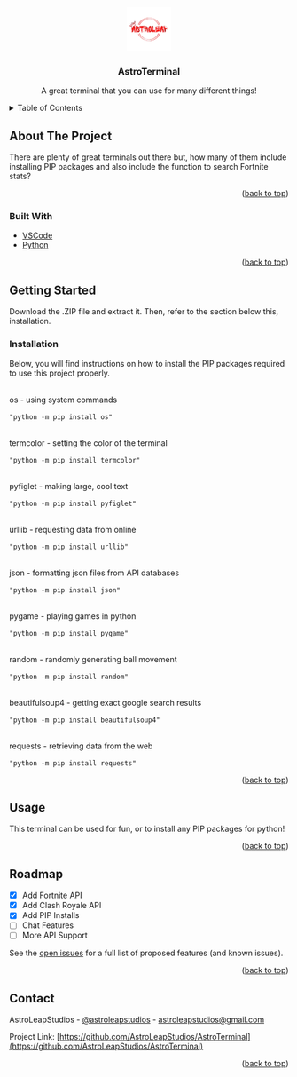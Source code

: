 <!-- PROJECT LOGO -->
<br />
<div align="center">
  <a href="https://github.com/AstroLeapStudios/">
    <img src="https://github.com/AstroLeapStudios/astroleapstudios.github.io/blob/main/Images/about.jpg?raw=true" alt="Logo" width="80" height="80">
  </a>

  <h3 align="center">AstroTerminal</h3>

  <p align="center">
    A great terminal that you can use for many different things!
    <br />
  </p>
</div>



<!-- TABLE OF CONTENTS -->
<details>
  <summary>Table of Contents</summary>
  <ol>
    <li>
      <a href="#about-the-project">About The Project</a>
      <ul>
        <li><a href="#built-with">Built With</a></li>
      </ul>
    </li>
    <li>
      <a href="#getting-started">Getting Started</a>
      <ul>
        <li><a href="#installation">Installation</a></li>
      </ul>
    </li>
    <li><a href="#usage">Usage</a></li>
    <li><a href="#roadmap">Roadmap</a></li>
    <li><a href="#contact">Contact</a></li>
  </ol>
</details>



<!-- ABOUT THE PROJECT -->
## About The Project

There are plenty of great terminals out there but, how many of them include installing PIP packages and also include the function to search Fortnite stats?

<p align="right">(<a href="#top">back to top</a>)</p>



### Built With

* [VSCode](https://code.visualstudio.com/)
* [Python](https://python.org/)

<p align="right">(<a href="#top">back to top</a>)</p>



<!-- GETTING STARTED -->
## Getting Started

Download the .ZIP file and extract it. Then, refer to the section below this, installation.


### Installation

Below, you will find instructions on how to install the PIP packages required to use this project properly.<br/>

<br/>os - using system commands<br/>
```
"python -m pip install os"
```
<br/>termcolor - setting the color of the terminal<br/>
```
"python -m pip install termcolor"
```
<br/>pyfiglet - making large, cool text<br/>
```
"python -m pip install pyfiglet"
```
<br/>urllib - requesting data from online<br/>
```
"python -m pip install urllib"
```
<br/>json - formatting json files from API databases<br/>
```
"python -m pip install json"
```
<br/>pygame - playing games in python<br/>
```
"python -m pip install pygame"
```
<br/>random - randomly generating ball movement<br/>
```
"python -m pip install random"
```

<br/>beautifulsoup4 - getting exact google search results<br/>
```
"python -m pip install beautifulsoup4"
```

<br/>requests - retrieving data from the web<br/>
```
"python -m pip install requests"
```
<p align="right">(<a href="#top">back to top</a>)</p>



<!-- USAGE EXAMPLES -->
## Usage

This terminal can be used for fun, or to install any PIP packages for python!

<p align="right">(<a href="#top">back to top</a>)</p>



<!-- ROADMAP -->
## Roadmap

- [x] Add Fortnite API
- [x] Add Clash Royale API
- [x] Add PIP Installs
- [ ] Chat Features
- [ ] More API Support

See the [open issues](https://github.com/AstroLeapStudios/AstroTerminal/issues) for a full list of proposed features (and known issues).

<p align="right">(<a href="#top">back to top</a>)</p>


<!-- CONTACT -->
## Contact

AstroLeapStudios - [@astroleapstudios](https://www.tiktok.com/@astroleapstudios) - astroleapstudios@gmail.com

Project Link: [https://github.com/AstroLeapStudios/AstroTerminal](https://github.com/AstroLeapStudios/AstroTerminal)

<p align="right">(<a href="#top">back to top</a>)</p>
